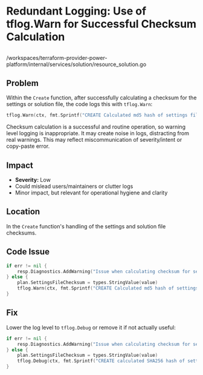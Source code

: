 # Redundant Logging: Use of tflog.Warn for Successful Checksum Calculation

##
/workspaces/terraform-provider-power-platform/internal/services/solution/resource_solution.go

## Problem
Within the `Create` function, after successfully calculating a checksum for the settings or solution file, the code logs this with `tflog.Warn`:

```go
tflog.Warn(ctx, fmt.Sprintf("CREATE Calculated md5 hash of settings file: %s", value))
```

Checksum calculation is a successful and routine operation, so warning level logging is inappropriate. It may create noise in logs, distracting from real warnings. This may reflect miscommunication of severity/intent or copy-paste error.

## Impact
- **Severity:** Low
- Could mislead users/maintainers or clutter logs
- Minor impact, but relevant for operational hygiene and clarity

## Location
In the `Create` function's handling of the settings and solution file checksums.

## Code Issue
```go
if err != nil {
    resp.Diagnostics.AddWarning("Issue when calculating checksum for settings file", err.Error())
} else {
    plan.SettingsFileChecksum = types.StringValue(value)
    tflog.Warn(ctx, fmt.Sprintf("CREATE Calculated md5 hash of settings file: %s", value))
}
```

## Fix
Lower the log level to `tflog.Debug` or remove it if not actually useful:

```go
if err != nil {
    resp.Diagnostics.AddWarning("Issue when calculating checksum for settings file", err.Error())
} else {
    plan.SettingsFileChecksum = types.StringValue(value)
    tflog.Debug(ctx, fmt.Sprintf("CREATE calculated SHA256 hash of settings file: %s", value))
}
```
